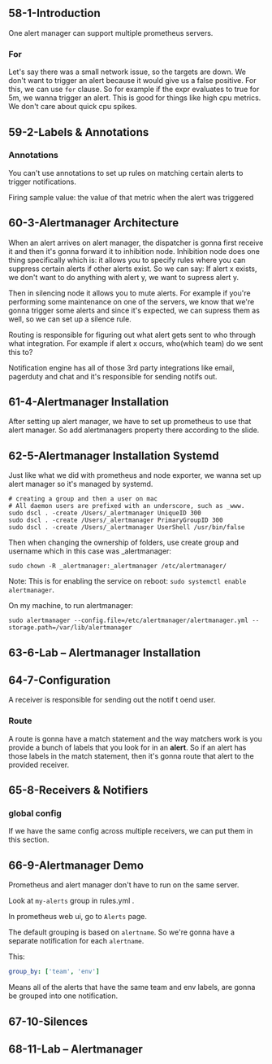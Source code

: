 
## 58-1-Introduction
One alert manager can support multiple prometheus servers.

### For
Let's say there was a small network issue, so the targets are down. We don't want to trigger an alert because it would give us a
false positive. For this, we can use `for` clause. So for example if the expr evaluates to true for 5m, we wanna trigger an alert.
This is good for things like high cpu metrics. We don't care about quick cpu spikes.

## 59-2-Labels & Annotations
### Annotations
You can't use annotations to set up rules on matching certain alerts to trigger notifications.

Firing sample value: the value of that metric when the alert was triggered

## 60-3-Alertmanager Architecture
When an alert arrives on alert manager, the dispatcher is gonna first receive it and then it's gonna forward it to inhibition node.
Inhibition node does one thing specifically which is: it allows you to specify rules where you can suppress certain alerts if other alerts
exist. So we can say: If alert x exists, we don't want to do anything with alert y, we want to supress alert y.

Then in silencing node it allows you to mute alerts. For example if you're performing some maintenance on one of the servers,
we know that we're gonna trigger some alerts and since it's expected, we can supress them as well, so we can set up a silence rule.

Routing is responsible for figuring out what alert gets sent to who through what integration. For example if alert x occurs,
who(which team) do we sent this to?

Notification engine has all of those 3rd party integrations like email, pagerduty and chat and it's responsible for sending notifs out.

## 61-4-Alertmanager Installation
After setting up alert manager, we have to set up prometheus to use that alert manager. So add alertmanagers property there according to the
slide.

## 62-5-Alertmanager Installation Systemd
Just like what we did with prometheus and node exporter, we wanna set up alert manager so it's managed by systemd.

```shell
# creating a group and then a user on mac
# All daemon users are prefixed with an underscore, such as _www.
sudo dscl . -create /Users/_alertmanager UniqueID 300
sudo dscl . -create /Users/_alertmanager PrimaryGroupID 300
sudo dscl . -create /Users/_alertmanager UserShell /usr/bin/false
```

Then when changing the ownership of folders, use create group and username which in this case was _alertmanager:
```shell
sudo chown -R _alertmanager:_alertmanager /etc/alertmanager/
```

Note: This is for enabling the service on reboot: `sudo systemctl enable alertmanager`.

On my machine, to run alertmanager:
```shell
sudo alertmanager --config.file=/etc/alertmanager/alertmanager.yml --storage.path=/var/lib/alertmanager
```

## 63-6-Lab – Alertmanager Installation

## 64-7-Configuration
A receiver is responsible for sending out the notif t oend user.

### Route
A route is gonna have a match statement and the way matchers work is you provide a bunch of labels that you look for in an **alert**.
So if an alert has those labels in the match statement, then it's gonna route that alert to the provided receiver.

## 65-8-Receivers & Notifiers
### global config
If we have the same config across multiple receivers, we can put them in this section.

## 66-9-Alertmanager Demo
Prometheus and alert manager don't have to run on the same server.

Look at `my-alerts` group in rules.yml .

In prometheus web ui, go to `Alerts` page.

The default grouping is based on `alertname`. So we're gonna have a separate notification for each `alertname`.

This:
```yaml
group_by: ['team', 'env']
```
Means all of the alerts that have the same team and env labels, are gonna be grouped into one notification. 

## 67-10-Silences

## 68-11-Lab – Alertmanager
